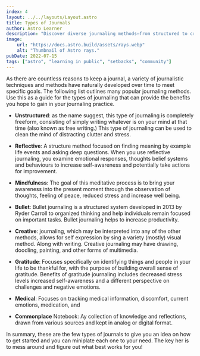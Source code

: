```yaml
---
index: 4
layout: ../../layouts/Layout.astro
title: Types of Journals
author: Astro Learner
description: "Discover diverse journaling methods—from structured to creative—for enhancing self-awareness and productivity in your daily life."
image:
    url: "https://docs.astro.build/assets/rays.webp"
    alt: "Thumbnail of Astro rays."
pubDate: 2022-07-15
tags: ["astro", "learning in public", "setbacks", "community"]
---
```

As there are countless reasons to keep a journal, a variety of journalistic techniques and methods have naturally developed over time to meet specific goals. The following list outlines many popular journaling methods. Use this as a guide for the types of journaling that can provide the benefits you hope to gain in your journaling practice.


- **Unstructured**: as the name suggest, this type of journaling is completely freeform, consisting of simply writing whatever is on your mind at that time (also known as free writing.) This type of journaling can be used to clean the mind of distracting clutter and stress. 

- **Reflective**: A structure method focused on finding meaning by example life events and asking deep questions. When you use reflective journaling, you examine emotional responses, thoughts belief systems and behaviours to increase self-awareness and potentially take actions for improvement. 

- **Mindfulness**: The goal of this meditative process is to bring your awareness into the present moment through the observation of thoughts, feeling of peace, reduced stress and increase well being.

- **Bullet**: Bullet journaling is a structured system developed in 2013 by Ryder Carroll to organized thinking and help individuals remain focused on important tasks. Bullet journaling helps to increase productivity.

- **Creative**: journaling, which may be interpreted into any of the other methods, allows for self expression by sing a variety (mostly) visual method. Along with writing. Creative journaling may have drawing, doodling, painting, and other forms of multimedia. 

- **Gratitude**: Focuses specifically on identifying things and people in your life to be thankful for, with the purpose of building overall sense of gratitude. Benefits of gratitude journaling includes decreased stress levels increased self-awareness and a different perspective on challenges and negative emotions. 

- **Medical**: Focuses on tracking medical information, discomfort, current emotions, medication, and 

- **Commonplace** Notebook:  Ay collection of knowledge and reflections, drawn from various sources and kept in analog or digital format.

In summary, these are the few types of journals to give you an idea on how to get started and you can miniplate each one to your need. The key her is to mess around and figure out what best works for you!